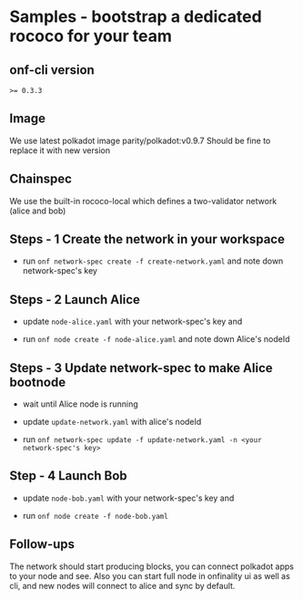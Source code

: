 # Samples - bootstrap a dedicated rococo for your team

## onf-cli version
`>= 0.3.3`

## Image
We use latest polkadot image parity/polkadot:v0.9.7
Should be fine to replace it with new version

## Chainspec
We use the built-in rococo-local which defines a two-validator network (alice and bob)

## Steps - 1 Create the network in your workspace
* run `onf network-spec create -f create-network.yaml` and note down network-spec's key

## Steps - 2 Launch Alice
* update `node-alice.yaml` with your network-spec's key and

* run `onf node create -f node-alice.yaml` and note down Alice's nodeId

## Steps - 3 Update network-spec to make Alice bootnode
* wait until Alice node is running

* update `update-network.yaml` with alice's nodeId

* run `onf network-spec update -f update-network.yaml -n <your network-spec's key>`

## Step - 4 Launch Bob
* update `node-bob.yaml` with your network-spec's key and

* run `onf node create -f node-bob.yaml`

## Follow-ups
The network should start producing blocks, you can connect polkadot apps to your node and see.
Also you can start full node in onfinality ui as well as cli, and new nodes will connect to alice and sync by default.
